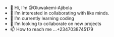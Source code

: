 - 👋 Hi, I’m @Oluwakemi-Ajibola
- 👀 I’m interested in collaborating with like minds.
- 🌱 I’m currently learning coding
- 💞️ I’m looking to collaborate on new projects
- 📫 How to reach me ...+2347038745179

<!---
Oluwakemi-Ajibola/Oluwakemi-Ajibola is a ✨ special ✨ repository because its `README.md` (this file) appears on your GitHub profile.
You can click the Preview link to take a look at your changes.
--->
